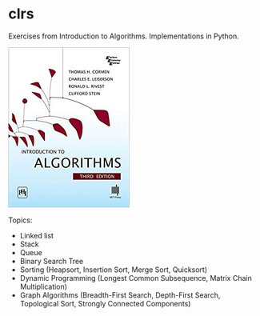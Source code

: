 # clrs
Exercises from Introduction to Algorithms. Implementations in Python.

![alt text](https://github.com/davisr137/clrs/blob/master/book.jpg)

Topics:
- Linked list
- Stack
- Queue
- Binary Search Tree
- Sorting (Heapsort, Insertion Sort, Merge Sort, Quicksort)
- Dynamic Programming (Longest Common Subsequence, Matrix Chain Multiplication)
- Graph Algorithms (Breadth-First Search, Depth-First Search, Topological Sort, Strongly Connected Components)
